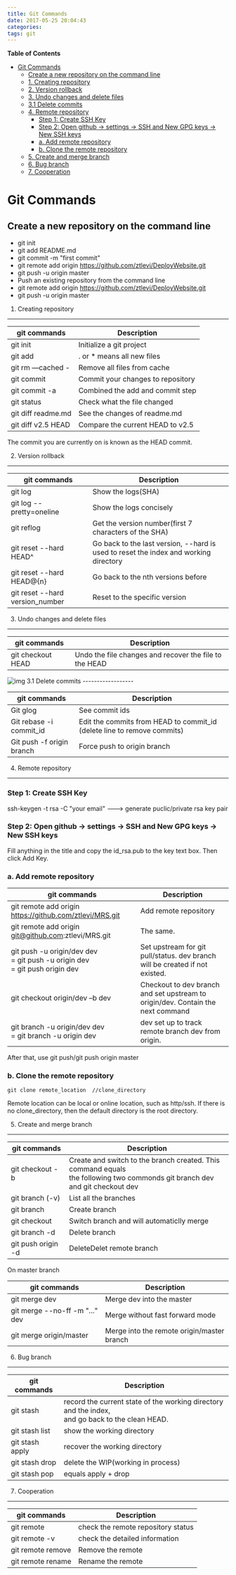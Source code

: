 ```yaml
---
title: Git Commands
date: 2017-05-25 20:04:43
categories:
tags: git
---
```

<!-- markdown-toc start - Don't edit this section. Run M-x markdown-toc-generate-toc again -->
**Table of Contents**

- [Git Commands](#git-commands)
    - [Create a new repository on the command line](#create-a-new-repository-on-the-command-line)
    - [1. Creating repository](#1-creating-repository)
    - [2. Version rollback](#2-version-rollback)
    - [3. Undo changes and delete files](#3-undo-changes-and-delete-files)
    - [3.1 Delete commits](#31-delete-commits)
    - [4. Remote repository](#4-remote-repository)
        - [Step 1: Create SSH Key](#step-1-create-ssh-key)
        - [Step 2: Open github -> settings -> SSH and New GPG keys -> New SSH keys](#step-2-open-github---settings---ssh-and-new-gpg-keys---new-ssh-keys)
        - [a. Add remote repository](#a-add-remote-repository)
        - [b. Clone the remote repository](#b-clone-the-remote-repository)
    - [5. Create and merge branch](#5-create-and-merge-branch)
    - [6. Bug branch](#6-bug-branch)
    - [7. Cooperation](#7-cooperation)

<!-- markdown-toc end -->
<!--more-->

Git Commands
============

Create a new repository on the command line
-------------------------------------------

-   git init
-   git add README.md
-   git commit -m "first commit"
-   git remote add origin <https://github.com/ztlevi/DeployWebsite.git>
-   git push -u origin master
-   Push an existing repository from the command line
-   git remote add origin <https://github.com/ztlevi/DeployWebsite.git>
-   git push -u origin master

1. Creating repository
----------------------

| git commands             | Description                       |
|--------------------------|-----------------------------------|
| git init                 | Initialize a git project          |
| git add <filename>       | . or * means all new files       |
| git rm —cached -         | Remove all files from cache       |
| git commit               | Commit your changes to repository |
| git commit -a            | Combined the add and commit step  |
| git status               | Check what the file changed       |
| git diff readme.md       | See the changes of readme.md      |
| git diff v2.5 HEAD       | Compare the current HEAD to v2.5  |

The commit you are currently on is known as the HEAD commit.

2. Version rollback
-------------------

| git commands                    | Description                                                                          |
|---------------------------------|--------------------------------------------------------------------------------------|
| git log                         | Show the logs(SHA)                                                                   |
| git log --pretty=oneline        | Show the logs concisely                                                              |
| git reflog                      | Get the version number(first 7 characters of the SHA)                                |
| git reset --hard HEAD^          | Go back to the last version, --hard is used to reset the index and working directory |
| git reset --hard HEAD@{n}       | Go back to the nth versions before                                                   |
| git reset --hard version_number | Reset to the specific version                                                        |

3. Undo changes and delete files
--------------------------------

| git commands                       | Description                                            |
|------------------------------------|--------------------------------------------------------|
| git checkout HEAD <filename>    | Undo the file changes and recover the file to the HEAD |

<img src="https://ww1.sinaimg.cn/large/006tNc79gy1fd8dh32mgwj31960q041o.jpg" alt="img" title="image title"/>
3.1 Delete commits
------------------

| git commands                      | Description                                                                       |
|-----------------------------------|-----------------------------------------------------------------------------------|
| Git glog                          | See commit ids                                                                    |
| Git rebase -i commit_id | Edit the commits from HEAD to commit_id (delete line to remove commits) |
| Git push -f origin branch         | Force push to origin branch                                                       |

4. Remote repository
--------------------

### Step 1: Create SSH Key

ssh-keygen -t rsa -C "your email" ---> generate puclic/private rsa key pair

### Step 2: Open github -> settings -> SSH and New GPG keys -> New SSH keys

Fill anything in the title and copy the id_rsa.pub to the key text box. Then click Add Key.

### a. Add remote repository

| git commands                                                                                 | Description                                                                     |
|----------------------------------------------------------------------------------------------|---------------------------------------------------------------------------------|
| git remote add origin <https://github.com/ztlevi/MRS.git>                                    | Add remote repository                                                           |
| git remote add origin git@github.com:ztlevi/MRS.git                                          | The same.                                                                       |
| git push -u origin/dev dev <br>= git push -u origin dev<br>= git push origin dev      | Set upstream for git pull/status. dev branch will be created if not existed.    |
| git checkout origin/dev –b dev                                                               | Checkout to dev branch and set upstream to origin/dev. Contain the next command |
| git branch -u origin/dev dev <br>= git branch -u origin dev                        | dev set up to track remote branch dev from origin.                              |

After that, use git push/git push origin master

### b. Clone the remote repository

`git clone remote_location  //clone_directory`

Remote location can be local or online location, such as http/ssh. If there is no clone_directory, then the default directory is the root directory.

5. Create and merge branch
--------------------------

| git commands                           | Description                                                                                                                     |
|----------------------------------------|---------------------------------------------------------------------------------------------------------------------------------|
| git checkout -b <name>           | Create and switch to the branch created. This command equals<br> the following two commonds git branch dev and git checkout dev |
| git branch (-v)                        | List all the branches                                                                                                           |
| git branch <name>                | Create branch                                                                                                                   |
| git checkout <name>              | Switch branch and will automaticlly merge                                                                                       |
| git branch -d <name>             | Delete branch                                                                                                                   |
| git push origin -d <branch name> | DeleteDelet remote branch                                                                                                            |

On master branch

| git commands                   | Description                                |
|--------------------------------|--------------------------------------------|
| git merge dev                  | Merge dev into the master                  |
| git merge --no-ff -m "..." dev | Merge without fast forward mode            |
| git merge origin/master        | Merge into the remote origin/master branch |

6. Bug branch
-------------

| git commands    | Description                                                                                     |
|-----------------|-------------------------------------------------------------------------------------------------|
| git stash       | record the current state of the working directory and the index, <br>and go back to the clean HEAD. |
| git stash list  | show the working directory                                                                      |
| git stash apply | recover the working directory                                                                   |
| git stash drop  | delete the WIP(working in process)                                                              |
| git stash pop   | equals apply + drop                                                                             |

7. Cooperation
--------------

| git commands                              | Description                        |
|-------------------------------------------|------------------------------------|
| git remote                                | check the remote repository status |
| git remote -v                             | check the detailed information     |
| git remote remove <name>            | Remove the remote                  |
| git remote rename <old> <new> | Rename the remote                  |
